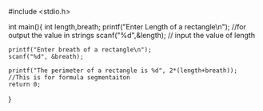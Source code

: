 #include <stdio.h>

int main(){
    int length,breath;
    printf("Enter Length of a rectangle\n");  //for output the value in strings
    scanf("%d",&length);                      // input the value of length 

    printf("Enter breath of a rectangle\n");
    scanf("%d", &breath);

    printf("The perimeter of a rectangle is %d", 2*(length+breath));  //This is for formula segmentaiton
    return 0;


}














